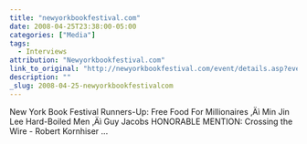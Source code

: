 ```yaml
---
title: "newyorkbookfestival.com"
date: 2008-04-25T23:38:00-05:00
categories: ["Media"]
tags:
  - Interviews
attribution: "Newyorkbookfestival.com"
link_to_original: "http://newyorkbookfestival.com/event/details.asp?event_id=9"
description: ""
_slug: 2008-04-25-newyorkbookfestivalcom
---
```


New York Book Festival
Runners-Up: Free Food For Millionaires ‚Äì Min Jin Lee Hard-Boiled Men ‚Äì Guy Jacobs HONORABLE MENTION: Crossing the Wire - Robert Kornhiser ...
